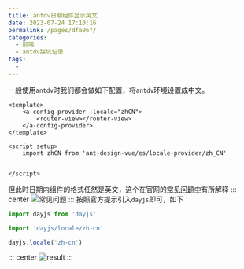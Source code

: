 ```yaml
---
title: antdv日期组件显示英文
date: 2023-07-24 17:10:16
permalink: /pages/dfa96f/
categories:
  - 前端
  - antdv踩坑记录
tags:
  - 
---
```

一般使用`antdv`时我们都会做如下配置，将`antdv`环境设置成中文。

```vue
<template>
	<a-config-provider :locale="zhCN">
		<router-view></router-view>
	</a-config-provider>
</template>

<script setup>
	import zhCN from 'ant-design-vue/es/locale-provider/zh_CN'
	
	
</script>
```

但此时日期内组件的格式任然是英文，这个在官网的[常见问题中](https://3x.antdv.com/docs/vue/faq-cn)有所解释
::: center
![常见问题](https://lhost.oss-cn-chengdu.aliyuncs.com/blog/20230724171955.png)
:::
按照官方提示引入`dayjs`即可，如下：
```js
import dayjs from 'dayjs'

import 'dayjs/locale/zh-cn'

dayjs.locale('zh-cn')
```

::: center
![result](https://lhost.oss-cn-chengdu.aliyuncs.com/blog/20230724172629.png)
:::